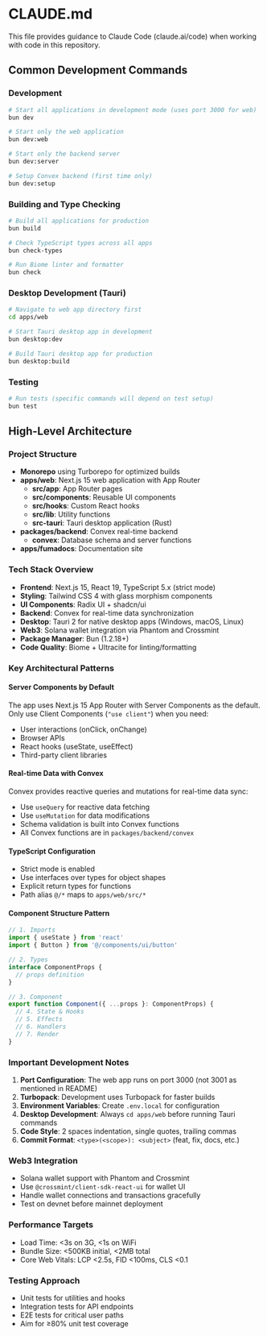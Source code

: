 # CLAUDE.md

This file provides guidance to Claude Code (claude.ai/code) when working with code in this repository.

## Common Development Commands

### Development
```bash
# Start all applications in development mode (uses port 3000 for web)
bun dev

# Start only the web application
bun dev:web

# Start only the backend server
bun dev:server

# Setup Convex backend (first time only)
bun dev:setup
```

### Building and Type Checking
```bash
# Build all applications for production
bun build

# Check TypeScript types across all apps
bun check-types

# Run Biome linter and formatter
bun check
```

### Desktop Development (Tauri)
```bash
# Navigate to web app directory first
cd apps/web

# Start Tauri desktop app in development
bun desktop:dev

# Build Tauri desktop app for production
bun desktop:build
```

### Testing
```bash
# Run tests (specific commands will depend on test setup)
bun test
```

## High-Level Architecture

### Project Structure
- **Monorepo** using Turborepo for optimized builds
- **apps/web**: Next.js 15 web application with App Router
  - **src/app**: App Router pages
  - **src/components**: Reusable UI components
  - **src/hooks**: Custom React hooks
  - **src/lib**: Utility functions
  - **src-tauri**: Tauri desktop application (Rust)
- **packages/backend**: Convex real-time backend
  - **convex**: Database schema and server functions
- **apps/fumadocs**: Documentation site

### Tech Stack Overview
- **Frontend**: Next.js 15, React 19, TypeScript 5.x (strict mode)
- **Styling**: Tailwind CSS 4 with glass morphism components
- **UI Components**: Radix UI + shadcn/ui
- **Backend**: Convex for real-time data synchronization
- **Desktop**: Tauri 2 for native desktop apps (Windows, macOS, Linux)
- **Web3**: Solana wallet integration via Phantom and Crossmint
- **Package Manager**: Bun (1.2.18+)
- **Code Quality**: Biome + Ultracite for linting/formatting

### Key Architectural Patterns

#### Server Components by Default
The app uses Next.js 15 App Router with Server Components as the default. Only use Client Components (`"use client"`) when you need:
- User interactions (onClick, onChange)
- Browser APIs
- React hooks (useState, useEffect)
- Third-party client libraries

#### Real-time Data with Convex
Convex provides reactive queries and mutations for real-time data sync:
- Use `useQuery` for reactive data fetching
- Use `useMutation` for data modifications
- Schema validation is built into Convex functions
- All Convex functions are in `packages/backend/convex`

#### TypeScript Configuration
- Strict mode is enabled
- Use interfaces over types for object shapes
- Explicit return types for functions
- Path alias `@/*` maps to `apps/web/src/*`

#### Component Structure Pattern
```typescript
// 1. Imports
import { useState } from 'react'
import { Button } from '@/components/ui/button'

// 2. Types
interface ComponentProps {
  // props definition
}

// 3. Component
export function Component({ ...props }: ComponentProps) {
  // 4. State & Hooks
  // 5. Effects
  // 6. Handlers
  // 7. Render
}
```

### Important Development Notes

1. **Port Configuration**: The web app runs on port 3000 (not 3001 as mentioned in README)
2. **Turbopack**: Development uses Turbopack for faster builds
3. **Environment Variables**: Create `.env.local` for configuration
4. **Desktop Development**: Always `cd apps/web` before running Tauri commands
5. **Code Style**: 2 spaces indentation, single quotes, trailing commas
6. **Commit Format**: `<type>(<scope>): <subject>` (feat, fix, docs, etc.)

### Web3 Integration
- Solana wallet support with Phantom and Crossmint
- Use `@crossmint/client-sdk-react-ui` for wallet UI
- Handle wallet connections and transactions gracefully
- Test on devnet before mainnet deployment

### Performance Targets
- Load Time: <3s on 3G, <1s on WiFi
- Bundle Size: <500KB initial, <2MB total
- Core Web Vitals: LCP <2.5s, FID <100ms, CLS <0.1

### Testing Approach
- Unit tests for utilities and hooks
- Integration tests for API endpoints
- E2E tests for critical user paths
- Aim for ≥80% unit test coverage